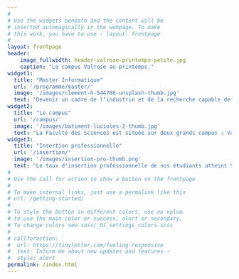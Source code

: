```yaml
---
#
# Use the widgets beneath and the content will be
# inserted automagically in the webpage. To make
# this work, you have to use › layout: frontpage
#
layout: frontpage
header:
    image_fullwidth: header-valrose-printemps-petite.jpg
    caption: "Le campus Valrose au printemps."
widget1:
  title: "Master Informatique"
  url: '/programme/master/'
  image: '/images/clement-h-544786-unsplash-thumb.jpg'
  text: "Devenir un cadre de l’industrie et de la recherche capable de s’adapter et d’anticiper les continuelles évolutions technologiques."
widget2:
  title: "Le campus"
  url: '/campus/'
  image: '/images/batiment-lucioles-2-thumb.jpg'
  text: 'La Faculté des Sciences est située sur deux grands campus : Valrose (Nice) et SophiaTech (Sophia Antipolis). Les enseignements sont dispensés principalement sur le campus SophiaTech.'
widget3:
  title: "Insertion professionnelle"
  url: '/insertion/'
  image: '/images/insertion-pro-thumb.png'
  text: "Le taux d'insertion professionnelle de nos étudiants atteint 95% après 18 mois et 98% après 30 mois. Plus de 90% des diplômés en emploi ont un emploi stable. Quasiment un quart des étudiants partent travailler hors de la région PACA."
#
# Use the call for action to show a button on the frontpage
#
# To make internal links, just use a permalink like this
# url: /getting-started/
#
# To style the button in different colors, use no value
# to use the main color or success, alert or secondary.
# To change colors see sass/_01_settings_colors.scss
#
# callforaction:
#  url: https://tinyletter.com/feeling-responsive
#  text: Inform me about new updates and features ›
#  style: alert
permalink: /index.html
---
```

<!-- <div id="videoModal" class="reveal-modal large" data-reveal=""> -->
<!--   <div class="flex-video widescreen vimeo" style="display: block;"> -->
<!--     <iframe width="1280" height="720" src="https://www.youtube.com/embed/3b5zCFSmVvU" frameborder="0" allowfullscreen></iframe> -->
<!--   </div> -->
<!--   <a class="close-reveal-modal">&#215;</a> -->
<!-- </div> -->
